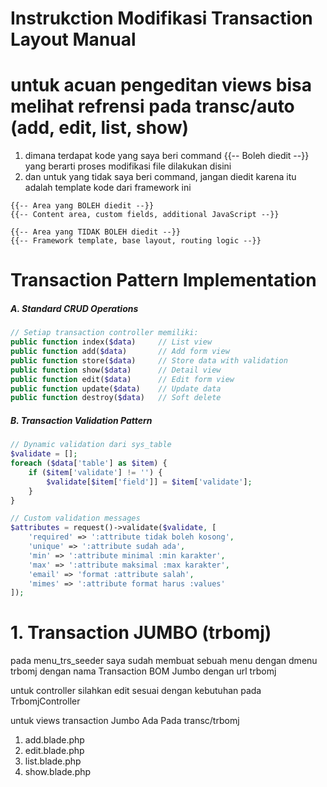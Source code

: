 # Instrukction Modifikasi Transaction Layout Manual 

# untuk acuan pengeditan views bisa melihat refrensi pada transc/auto (add, edit, list, show) 

1. dimana terdapat kode yang saya beri command {{-- Boleh diedit --}} yang berarti proses modifikasi file dilakukan disini 
2. dan untuk yang tidak saya beri command, jangan diedit karena itu adalah template kode dari framework ini

```blade
{{-- Area yang BOLEH diedit --}}
{{-- Content area, custom fields, additional JavaScript --}}

{{-- Area yang TIDAK BOLEH diedit --}} 
{{-- Framework template, base layout, routing logic --}}
```

# **Transaction Pattern Implementation**

##### A. **Standard CRUD Operations**
```php
// Setiap transaction controller memiliki:
public function index($data)     // List view
public function add($data)       // Add form view  
public function store($data)     // Store data with validation
public function show($data)      // Detail view
public function edit($data)      // Edit form view
public function update($data)    // Update data
public function destroy($data)   // Soft delete
```

##### B. **Transaction Validation Pattern**
```php
// Dynamic validation dari sys_table
$validate = [];
foreach ($data['table'] as $item) {
    if ($item['validate'] != '') {
        $validate[$item['field']] = $item['validate'];
    }
}

// Custom validation messages
$attributes = request()->validate($validate, [
    'required' => ':attribute tidak boleh kosong',
    'unique' => ':attribute sudah ada', 
    'min' => ':attribute minimal :min karakter',
    'max' => ':attribute maksimal :max karakter',
    'email' => 'format :attribute salah',
    'mimes' => ':attribute format harus :values'
]);
```

# 1. Transaction JUMBO (trbomj)

pada menu_trs_seeder saya sudah membuat sebuah menu dengan dmenu trbomj dengan nama Transaction BOM Jumbo dengan url trbomj

untuk controller silahkan edit sesuai dengan kebutuhan pada TrbomjController 

untuk views transaction Jumbo Ada Pada transc/trbomj
1. add.blade.php
2. edit.blade.php
3. list.blade.php
4. show.blade.php